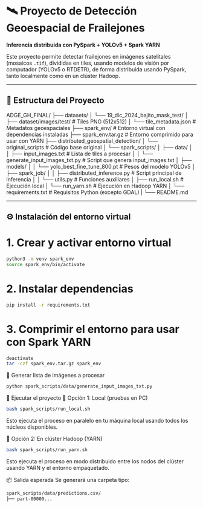 # 🛰️ Proyecto de Detección Geoespacial de Frailejones  
**Inferencia distribuida con PySpark + YOLOv5 + Spark YARN**

Este proyecto permite detectar frailejones en imágenes satelitales (mosaicos `.tif`), divididas en tiles, usando modelos de visión por computador (YOLOv5 o RTDETR), de forma distribuida usando PySpark, tanto localmente como en un clúster Hadoop.

---

## 📁 Estructura del Proyecto

ADGE_GH_FINAL/
├── datasets/
│ └── 19_dic_2024_bajito_mask_test/
│ ├── dataset/images/test/ # Tiles PNG (512x512)
│ └── tile_metadata.json # Metadatos geoespaciales
├── spark_env/ # Entorno virtual con dependencias instaladas
├── spark_env.tar.gz # Entorno comprimido para usar con YARN
├── distributed_geospatial_detection/ 
│   └── original_scripts # Código base original
│   └── spark_scripts/
│       ├── data/
│       │ ├── input_images.txt # Lista de tiles a procesar
│       │ └── generate_input_images_txt.py # Script que genera input_images.txt
│       ├── models/
│       │ └── yolo_best_fine_tune_800.pt # Pesos del modelo YOLOv5
│       ├── spark_job/
│       │ ├── distributed_inference.py # Script principal de inferencia
│       │ └── utils.py # Funciones auxiliares
│       ├── run_local.sh # Ejecución local
│       └── run_yarn.sh # Ejecución en Hadoop YARN
│    └── requirements.txt # Requisitos Python (excepto GDAL)
|    └── README.md


---

## ⚙️ Instalación del entorno virtual


# 1. Crear y activar entorno virtual
```bash
python3 -m venv spark_env
source spark_env/bin/activate
```

# 2. Instalar dependencias
```bash
pip install -r requirements.txt
```

# 3. Comprimir el entorno para usar con Spark YARN
```bash
deactivate
tar -czf spark_env.tar.gz spark_env
```

🧾 Generar lista de imágenes a procesar
```bash
python spark_scripts/data/generate_input_images_txt.py
```

🚀 Ejecutar el proyecto
🔹 Opción 1: Local (pruebas en PC)
```bash
bash spark_scripts/run_local.sh
```

Esto ejecuta el proceso en paralelo en tu máquina local usando todos los núcleos disponibles.

🔹 Opción 2: En clúster Hadoop (YARN)
```bash
bash spark_scripts/run_yarn.sh
```

Esto ejecuta el proceso en modo distribuido entre los nodos del clúster usando YARN y el entorno empaquetado.

📦 Salida esperada
Se generará una carpeta tipo:

```bash
spark_scripts/data/predictions.csv/
├── part-00000...
```